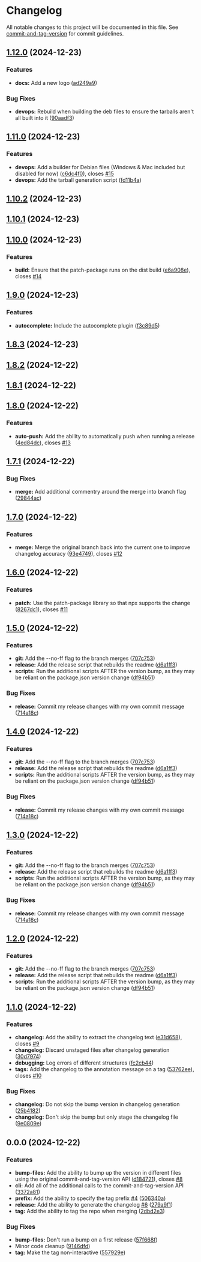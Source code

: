 # Changelog

All notable changes to this project will be documented in this file. See [commit-and-tag-version](https://github.com/absolute-version/commit-and-tag-version) for commit guidelines.

## [1.12.0](https://github.com/kerren/brrelease/compare/v1.11.0...v1.12.0) (2024-12-23)


### Features

* **docs:** Add a new logo ([ad249a9](https://github.com/kerren/brrelease/commit/ad249a9b8cabe8ee1d33a2b46fd71263ffcc44e8))


### Bug Fixes

* **devops:** Rebuild when building the deb files to ensure the tarballs aren't all built into it ([90aadf3](https://github.com/kerren/brrelease/commit/90aadf3b9dad7a9700a1a84d5c45ab2bd43f8e38))

## [1.11.0](https://github.com/kerren/brrelease/compare/v1.10.2...v1.11.0) (2024-12-23)


### Features

* **devops:** Add a builder for Debian files (Windows & Mac included but disabled for now) ([c6dc4f0](https://github.com/kerren/brrelease/commit/c6dc4f0cc08983a9b1da0fcffe60e1ce473b911f)), closes [#15](https://github.com/kerren/brrelease/issues/15)
* **devops:** Add the tarball generation script ([fd11b4a](https://github.com/kerren/brrelease/commit/fd11b4ad978f18eb05839223ab2bce5ded212951))

## [1.10.2](https://github.com/kerren/brrelease/compare/v1.10.1...v1.10.2) (2024-12-23)

## [1.10.1](https://github.com/kerren/brrelease/compare/v1.10.0...v1.10.1) (2024-12-23)

## [1.10.0](https://github.com/kerren/brrelease/compare/v1.9.0...v1.10.0) (2024-12-23)


### Features

* **build:** Ensure that the patch-package runs on the dist build ([e6a908e](https://github.com/kerren/brrelease/commit/e6a908ed2a7d8027d12bd4b3a859c1c54adfeec1)), closes [#14](https://github.com/kerren/brrelease/issues/14)

## [1.9.0](https://github.com/kerren/brrelease/compare/v1.8.3...v1.9.0) (2024-12-23)


### Features

* **autocomplete:** Include the autocomplete plugin ([f3c89d5](https://github.com/kerren/brrelease/commit/f3c89d54c91659875339629cf42bfecd549a72fc))

## [1.8.3](https://github.com/kerren/brrelease/compare/v1.8.2...v1.8.3) (2024-12-23)

## [1.8.2](https://github.com/kerren/brrelease/compare/v1.8.1...v1.8.2) (2024-12-22)

## [1.8.1](https://github.com/kerren/brrelease/compare/v1.8.0...v1.8.1) (2024-12-22)

## [1.8.0](https://github.com/kerren/brrelease/compare/v1.7.1...v1.8.0) (2024-12-22)


### Features

* **auto-push:** Add the ability to automatically push when running a release ([4ed84dc](https://github.com/kerren/brrelease/commit/4ed84dc1715f05c73663aa4365502e878928dc7e)), closes [#13](https://github.com/kerren/brrelease/issues/13)

## [1.7.1](https://github.com/kerren/brrelease/compare/v1.7.0...v1.7.1) (2024-12-22)


### Bug Fixes

* **merge:** Add additional commentry around the merge into branch flag ([29844ac](https://github.com/kerren/brrelease/commit/29844ac02521cdac90f27fa3bee6536f91553c2b))

## [1.7.0](https://github.com/kerren/brrelease/compare/v1.6.0...v1.7.0) (2024-12-22)


### Features

* **merge:** Merge the original branch back into the current one to improve changelog accuracy ([93e4749](https://github.com/kerren/brrelease/commit/93e4749aeb0cbd310709f85a31f432f06e6b5db7)), closes [#12](https://github.com/kerren/brrelease/issues/12)

## [1.6.0](https://github.com/kerren/brrelease/compare/v1.5.0...v1.6.0) (2024-12-22)


### Features

* **patch:** Use the patch-package library so that npx supports the change ([8267dc1](https://github.com/kerren/brrelease/commit/8267dc14246b813a7d8672b6b66464b61e754207)), closes [#11](https://github.com/kerren/brrelease/issues/11)

## [1.5.0](https://github.com/kerren/brrelease/compare/v1.1.0...v1.5.0) (2024-12-22)


### Features

* **git:** Add the --no-ff flag to the branch merges ([707c753](https://github.com/kerren/brrelease/commit/707c7533a4b8cd3c3dcccc6e23189e50b85d456e))
* **release:** Add the release script that rebuilds the readme ([d6a1ff3](https://github.com/kerren/brrelease/commit/d6a1ff360e260ead2d612c79c9870fc5a61dfced))
* **scripts:** Run the additional scripts AFTER the version bump, as they may be reliant on the package.json version change ([df94b51](https://github.com/kerren/brrelease/commit/df94b516432e5e58c59d3d1b17e63f97bb167db8))


### Bug Fixes

* **release:** Commit my release changes with my own commit message ([714a18c](https://github.com/kerren/brrelease/commit/714a18c618db1073cd17f8d58b90346c6a8affae))

## [1.4.0](https://github.com/kerren/brrelease/compare/v1.1.0...v1.4.0) (2024-12-22)


### Features

* **git:** Add the --no-ff flag to the branch merges ([707c753](https://github.com/kerren/brrelease/commit/707c7533a4b8cd3c3dcccc6e23189e50b85d456e))
* **release:** Add the release script that rebuilds the readme ([d6a1ff3](https://github.com/kerren/brrelease/commit/d6a1ff360e260ead2d612c79c9870fc5a61dfced))
* **scripts:** Run the additional scripts AFTER the version bump, as they may be reliant on the package.json version change ([df94b51](https://github.com/kerren/brrelease/commit/df94b516432e5e58c59d3d1b17e63f97bb167db8))


### Bug Fixes

* **release:** Commit my release changes with my own commit message ([714a18c](https://github.com/kerren/brrelease/commit/714a18c618db1073cd17f8d58b90346c6a8affae))

## [1.3.0](https://github.com/kerren/brrelease/compare/v1.1.0...v1.3.0) (2024-12-22)


### Features

* **git:** Add the --no-ff flag to the branch merges ([707c753](https://github.com/kerren/brrelease/commit/707c7533a4b8cd3c3dcccc6e23189e50b85d456e))
* **release:** Add the release script that rebuilds the readme ([d6a1ff3](https://github.com/kerren/brrelease/commit/d6a1ff360e260ead2d612c79c9870fc5a61dfced))
* **scripts:** Run the additional scripts AFTER the version bump, as they may be reliant on the package.json version change ([df94b51](https://github.com/kerren/brrelease/commit/df94b516432e5e58c59d3d1b17e63f97bb167db8))


### Bug Fixes

* **release:** Commit my release changes with my own commit message ([714a18c](https://github.com/kerren/brrelease/commit/714a18c618db1073cd17f8d58b90346c6a8affae))

## [1.2.0](https://github.com/kerren/brrelease/compare/v1.1.0...v1.2.0) (2024-12-22)


### Features

* **git:** Add the --no-ff flag to the branch merges ([707c753](https://github.com/kerren/brrelease/commit/707c7533a4b8cd3c3dcccc6e23189e50b85d456e))
* **release:** Add the release script that rebuilds the readme ([d6a1ff3](https://github.com/kerren/brrelease/commit/d6a1ff360e260ead2d612c79c9870fc5a61dfced))
* **scripts:** Run the additional scripts AFTER the version bump, as they may be reliant on the package.json version change ([df94b51](https://github.com/kerren/brrelease/commit/df94b516432e5e58c59d3d1b17e63f97bb167db8))

## [1.1.0](https://github.com/kerren/brrelease/compare/v1.0.0...v1.1.0) (2024-12-22)


### Features

* **changelog:** Add the ability to extract the changelog text ([e31d658](https://github.com/kerren/brrelease/commit/e31d658d0c3a6651485e8f9af04402c76c59b11f)), closes [#9](https://github.com/kerren/brrelease/issues/9)
* **changelog:** Discard unstaged files after changelog generation ([30d7974](https://github.com/kerren/brrelease/commit/30d7974c433fd93f259197ad54862aba800d450a))
* **debugging:** Log errors of different structures ([fc2cb44](https://github.com/kerren/brrelease/commit/fc2cb44bb8d28808b1d1f37f8407d84cd247f172))
* **tags:** Add the changelog to the annotation message on a tag ([53762ee](https://github.com/kerren/brrelease/commit/53762ee2c8df5f4b8a8ecc4c0244936588bc4522)), closes [#10](https://github.com/kerren/brrelease/issues/10)


### Bug Fixes

* **changelog:** Do not skip the bump version in changelog generation ([25b4182](https://github.com/kerren/brrelease/commit/25b4182424aacaf49c16d27e7ee78e3fbd4f788a))
* **changelog:** Don't skip the bump but only stage the changelog file ([9e0809e](https://github.com/kerren/brrelease/commit/9e0809e1c10c551939f5a2b17f9eacfc57878f30))

## 0.0.0 (2024-12-22)


### Features

* **bump-files:** Add the ability to bump up the version in different files using the original commit-and-tag-version API ([d184721](https://github.com/kerren/brrelease/commit/d184721f55fdfc932dd48691194b7b8635558a9e)), closes [#8](https://github.com/kerren/brrelease/issues/8)
* **cli:** Add all of the additional calls to the commit-and-tag-version API ([3372a81](https://github.com/kerren/brrelease/commit/3372a8178d62c638b19a5139a9b377928811bf3b))
* **prefix:** Add the ability to specify the tag prefix [#4](https://github.com/kerren/brrelease/issues/4) ([506340a](https://github.com/kerren/brrelease/commit/506340ade72eea97267773e5c9d535ca8a05fa33))
* **release:** Add the ability to generate the changelog [#6](https://github.com/kerren/brrelease/issues/6) ([279a9f1](https://github.com/kerren/brrelease/commit/279a9f10b1a757040d9aab53f137c43c23582269))
* **tag:** Add the ability to tag the repo when merging ([2dbd2e3](https://github.com/kerren/brrelease/commit/2dbd2e379f991414d98a698c1daf37a68337efe6))


### Bug Fixes

* **bump-files:** Don't run a bump on a first release ([57f668f](https://github.com/kerren/brrelease/commit/57f668fde4ec325bed2e5565a322a2c2ef124f2a))
* Minor code cleanup ([9146dfd](https://github.com/kerren/brrelease/commit/9146dfd14b31696b6d6bf09b94618a85bb471214))
* **tag:** Make the tag non-interactive ([557929e](https://github.com/kerren/brrelease/commit/557929e0be23c00f8dfc0d7dd8588b9e77f789f2))
